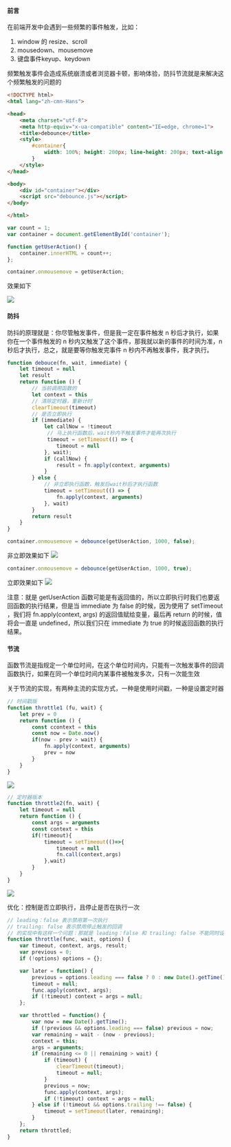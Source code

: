 #### 前言
在前端开发中会遇到一些频繁的事件触发，比如：

1. window 的 resize、scroll
2. mousedown、mousemove
3. 键盘事件keyup、keydown

频繁触发事件会造成系统崩溃或者浏览器卡顿，影响体验，防抖节流就是来解决这个频繁触发的问题的
```html
<!DOCTYPE html>
<html lang="zh-cmn-Hans">

<head>
    <meta charset="utf-8">
    <meta http-equiv="x-ua-compatible" content="IE=edge, chrome=1">
    <title>debounce</title>
    <style>
        #container{
            width: 100%; height: 200px; line-height: 200px; text-align: center; color: #fff; background-color: #444; font-size: 30px;
        }
    </style>
</head>

<body>
    <div id="container"></div>
    <script src="debounce.js"></script>
</body>

</html>
```
```js
var count = 1;
var container = document.getElementById('container');

function getUserAction() {
    container.innerHTML = count++;
};

container.onmousemove = getUserAction;
```
效果如下

![](https://camo.githubusercontent.com/a63c64f8b1b09962064f3d112edfc00ccdc039f625459e9400b3e746f71a0d3d/68747470733a2f2f63646e2e6a7364656c6976722e6e65742f67682f6d717971696e6766656e672f426c6f672f496d616765732f6465626f756e63652f6465626f756e63652e676966)

#### 防抖
防抖的原理就是：你尽管触发事件，但是我一定在事件触发 n 秒后才执行，如果你在一个事件触发的 n 秒内又触发了这个事件，那我就以新的事件的时间为准，n 秒后才执行，总之，就是要等你触发完事件 n 秒内不再触发事件，我才执行。

```js
function debouce(fn, wait, immediate) {
    let timeout = null
    let result
    return function () {
        // 当前调用函数的
        let context = this
        // 清除定时器，重新计时
        clearTimeout(timeout)
        // 是否立即执行
        if (immediate) {
            let callNow = !timeout
             // 马上执行函数后，wait秒内不触发事件才能再次执行
             timeout = setTimeout(() => {
                timeout = null
            }, wait);
            if (callNow) {
                result = fn.apply(context, arguments)
            }
        } else {
            // 非立即执行函数，触发后wait秒后才执行函数
            timeout = setTimeout(() => {
                fn.apply(context, arguments)
            }, wait)
        }
        return result
    }
}
```
```js
container.onmousemove = debounce(getUserAction, 1000, false);
```
非立即效果如下
![](https://camo.githubusercontent.com/93ec162f14331b5a007f6d01a690226106767acccd6d7b3a98b7b7059ddcbdf0/68747470733a2f2f63646e2e6a7364656c6976722e6e65742f67682f6d717971696e6766656e672f426c6f672f496d616765732f6465626f756e63652f6465626f756e63652d312e676966)

```js
container.onmousemove = debounce(getUserAction, 1000, true);
```
立即效果如下
![](https://camo.githubusercontent.com/fa0924f50ec5417ab7225850fce48540bb396e8e38a0b02b6cec58aefba22eb0/68747470733a2f2f63646e2e6a7364656c6976722e6e65742f67682f6d717971696e6766656e672f426c6f672f496d616765732f6465626f756e63652f6465626f756e63652d342e676966)

注意：就是 getUserAction 函数可能是有返回值的，所以立即执行时我们也要返回函数的执行结果，但是当 immediate 为 false 的时候，因为使用了 setTimeout ，我们将 fn.apply(context, args) 的返回值赋给变量，最后再 return 的时候，值将会一直是 undefined，所以我们只在 immediate 为 true 的时候返回函数的执行结果。

#### 节流
函数节流是指规定一个单位时间，在这个单位时间内，只能有一次触发事件的回调函数执行，如果在同一个单位时间内某事件被触发多次，只有一次能生效

关于节流的实现，有两种主流的实现方式，一种是使用时间戳，一种是设置定时器

```js
// 时间戳版
function throttle1 (fu, wait) {
    let prev = 0
    return function () {
        const ccontext = this
        const now = Date.now()
        if(now - prev > wait) {
            fn.apply(context, arguments)
            prev = now
        }
    }
}
```
![](https://camo.githubusercontent.com/fdee590c44e81ba6ce07627d96500456546fd8a0516867f55cd51da30e11e014/68747470733a2f2f63646e2e6a7364656c6976722e6e65742f67682f6d717971696e6766656e672f426c6f672f496d616765732f7468726f74746c652f7468726f74746c65312e676966)
```js
// 定时器版本
function throttle2(fn, wait) {
    let timeout = null
    return function () {
        const args = arguments
        const context = this
        if(!timeout){
            timeout = setTimeout(()=>{
                timeout = null
                fn.call(context,args)
            },wait)
        }
    }
}
```
![](https://camo.githubusercontent.com/07970f9ed563d93d960931d6249d6f44565740c641f570e499e18dcd4aefedf2/68747470733a2f2f63646e2e6a7364656c6976722e6e65742f67682f6d717971696e6766656e672f426c6f672f496d616765732f7468726f74746c652f7468726f74746c65322e676966)

优化：控制是否立即执行，且停止是否在执行一次 
```js
// leading：false 表示禁用第一次执行
// trailing: false 表示禁用停止触发的回调
// 的实现中有这样一个问题：那就是 leading：false 和 trailing: false 不能同时设置。
function throttle(func, wait, options) {
    var timeout, context, args, result;
    var previous = 0;
    if (!options) options = {};

    var later = function() {
        previous = options.leading === false ? 0 : new Date().getTime();
        timeout = null;
        func.apply(context, args);
        if (!timeout) context = args = null;
    };

    var throttled = function() {
        var now = new Date().getTime();
        if (!previous && options.leading === false) previous = now;
        var remaining = wait - (now - previous);
        context = this;
        args = arguments;
        if (remaining <= 0 || remaining > wait) {
            if (timeout) {
                clearTimeout(timeout);
                timeout = null;
            }
            previous = now;
            func.apply(context, args);
            if (!timeout) context = args = null;
        } else if (!timeout && options.trailing !== false) {
            timeout = setTimeout(later, remaining);
        }
    };
    return throttled;
}
```





